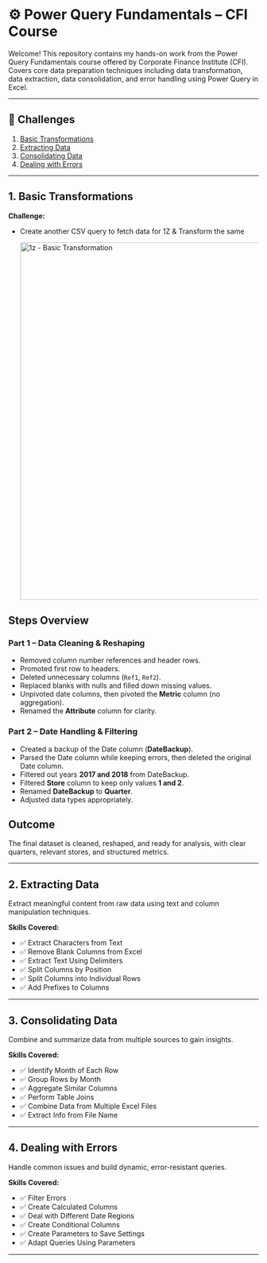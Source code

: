 # ⚙️ Power Query Fundamentals – CFI Course
Welcome! This repository contains my hands-on work from the Power Query Fundamentals course offered by Corporate Finance Institute (CFI). Covers core data preparation techniques including data transformation, data extraction, data consolidation, and error handling using Power Query in Excel.

---

## 🧠 Challenges

1. [Basic Transformations](#1-basic-transformations)
2. [Extracting Data](#2-extracting-data)
3. [Consolidating Data](#3-consolidating-data)
4. [Dealing with Errors](#4-dealing-with-errors)

---

 ## 1. Basic Transformations

**Challenge:**
 - Create another CSV query to fetch data for 1Z & Transform the same
   
   <img width="1280" height="720" alt="1z - Basic Transformation" src="https://github.com/user-attachments/assets/d68502f9-03e3-4bf4-8a58-8ebe1a1ee7c5" />
   

## Steps Overview

### Part 1 – Data Cleaning & Reshaping
- Removed column number references and header rows.  
- Promoted first row to headers.  
- Deleted unnecessary columns (`Ref1`, `Ref2`).  
- Replaced blanks with nulls and filled down missing values.  
- Unpivoted date columns, then pivoted the **Metric** column (no aggregation).  
- Renamed the **Attribute** column for clarity.  

### Part 2 – Date Handling & Filtering
- Created a backup of the Date column (**DateBackup**).  
- Parsed the Date column while keeping errors, then deleted the original Date column.  
- Filtered out years **2017 and 2018** from DateBackup.  
- Filtered **Store** column to keep only values **1 and 2**.  
- Renamed **DateBackup** to **Quarter**.  
- Adjusted data types appropriately.  

## Outcome
The final dataset is cleaned, reshaped, and ready for analysis, with clear quarters, relevant stores, and structured metrics.

---

## 2. Extracting Data

Extract meaningful content from raw data using text and column manipulation techniques.

**Skills Covered:**
- ✅ Extract Characters from Text  
- ✅ Remove Blank Columns from Excel  
- ✅ Extract Text Using Delimiters  
- ✅ Split Columns by Position  
- ✅ Split Columns into Individual Rows  
- ✅ Add Prefixes to Columns  

---

## 3. Consolidating Data

Combine and summarize data from multiple sources to gain insights.

**Skills Covered:**
- ✅ Identify Month of Each Row  
- ✅ Group Rows by Month  
- ✅ Aggregate Similar Columns  
- ✅ Perform Table Joins  
- ✅ Combine Data from Multiple Excel Files  
- ✅ Extract Info from File Name  

---

## 4. Dealing with Errors

Handle common issues and build dynamic, error-resistant queries.

**Skills Covered:**
- ✅ Filter Errors  
- ✅ Create Calculated Columns  
- ✅ Deal with Different Date Regions  
- ✅ Create Conditional Columns  
- ✅ Create Parameters to Save Settings  
- ✅ Adapt Queries Using Parameters  

---
